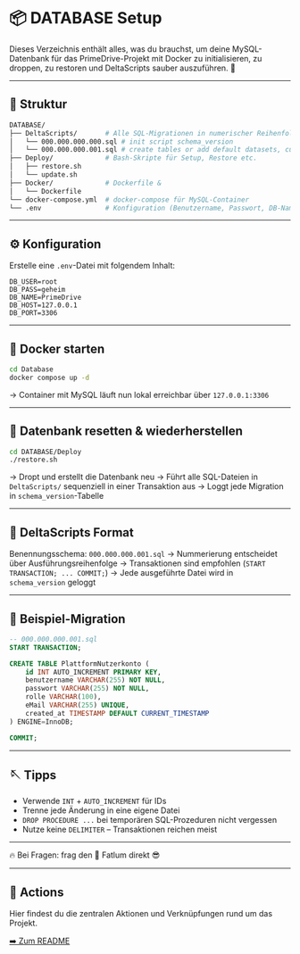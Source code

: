 # 📦 DATABASE Setup

Dieses Verzeichnis enthält alles, was du brauchst, um deine MySQL-Datenbank für das PrimeDrive-Projekt mit Docker zu initialisieren, zu droppen, zu restoren und DeltaScripts sauber auszuführen. 🚀

---

## 📁 Struktur

```bash
DATABASE/
├── DeltaScripts/       # Alle SQL-Migrationen in numerischer Reihenfolge
│   └── 000.000.000.000.sql # init script schema_version
│   └── 000.000.000.001.sql # create tables or add default datasets, currently just a example
├── Deploy/             # Bash-Skripte für Setup, Restore etc.
│   ├── restore.sh
│   └── update.sh
├── Docker/             # Dockerfile &
│   └── Dockerfile
└── docker-compose.yml  # docker-compose für MySQL-Container
└── .env                # Konfiguration (Benutzername, Passwort, DB-Name etc.)
```

---

## ⚙️ Konfiguration

Erstelle eine `.env`-Datei mit folgendem Inhalt:

```env
DB_USER=root
DB_PASS=geheim
DB_NAME=PrimeDrive
DB_HOST=127.0.0.1
DB_PORT=3306
```

---

## 🐳 Docker starten

```bash
cd Database
docker compose up -d
```

→ Container mit MySQL läuft nun lokal erreichbar über `127.0.0.1:3306`

---

## 🔄 Datenbank resetten & wiederherstellen

```bash
cd DATABASE/Deploy
./restore.sh
```

→ Dropt und erstellt die Datenbank neu
→ Führt alle SQL-Dateien in `DeltaScripts/` sequenziell in einer Transaktion aus
→ Loggt jede Migration in `schema_version`-Tabelle

---

## 📜 DeltaScripts Format

Benennungsschema: `000.000.000.001.sql`
→ Nummerierung entscheidet über Ausführungsreihenfolge
→ Transaktionen sind empfohlen (`START TRANSACTION; ... COMMIT;`)
→ Jede ausgeführte Datei wird in `schema_version` geloggt

---

## 📁 Beispiel-Migration

```sql
-- 000.000.000.001.sql
START TRANSACTION;

CREATE TABLE PlattformNutzerkonto (
    id INT AUTO_INCREMENT PRIMARY KEY,
    benutzername VARCHAR(255) NOT NULL,
    passwort VARCHAR(255) NOT NULL,
    rolle VARCHAR(100),
    eMail VARCHAR(255) UNIQUE,
    created_at TIMESTAMP DEFAULT CURRENT_TIMESTAMP
) ENGINE=InnoDB;

COMMIT;
```

---

## 🪡 Tipps

- Verwende `INT` + `AUTO_INCREMENT` für IDs
- Trenne jede Änderung in eine eigene Datei
- `DROP PROCEDURE ...` bei temporären SQL-Prozeduren nicht vergessen
- Nutze keine `DELIMITER` – Transaktionen reichen meist

---

🔥 Bei Fragen: frag den 🔧 Fatlum direkt 😎

---

## 🚀 Actions

Hier findest du die zentralen Aktionen und Verknüpfungen rund um das Projekt.

[➡️ Zum README](../../README.md#️-database-dokumentation--setup)
